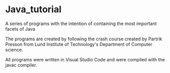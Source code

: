 # Java_tutorial
A series of programs with the intention of containing the most important facets of Java

The programs are created by following the crash course created by Partrik Presson from Lund Institute of Technology's Department of Computer science.

All programs were written in Visual Studio Code and were compiled with the javac compiler.
